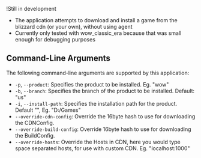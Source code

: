 !Still in development

- The application attempts to download and install a game from the blizzard cdn (or your own), without using agent
- Currently only tested with wow_classic_era because that was small enough for debugging purposes

## Command-Line Arguments

The following command-line arguments are supported by this application:

- `-p`, `--product`: Specifies the product to be installed. Eg. "wow"
- `-b`, `--branch`: Specifies the branch of the product to be installed. Default: "us"
- `-i`, `--install-path`: Specifies the installation path for the product. Default "", Eg. "D:/Games"
- `--override-cdn-config`: Override the 16byte hash to use for downloading the CDNConfig.
- `--override-build-config`: Override 16byte hash to use for downloading the BuildConfig.
- `--override-hosts`: Override the Hosts in CDN, here you would type space separated hosts, for use with custom CDN. Eg. "localhost:1000"
